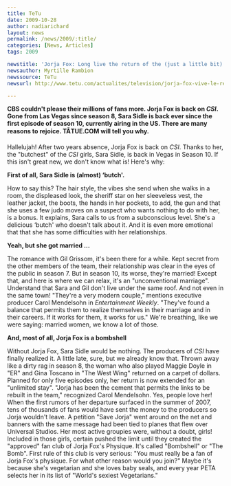 ```yaml
---
title: TeTu
date: 2009-10-28
author: nadiarichard
layout: news
permalink: /news/2009/:title/
categories: [News, Articles]
tags: 2009

newstitle: 'Jorja Fox: Long live the return of the (just a little bit) "butch" CSI'
newsauthor: Myrtille Rambion  
newssource: TeTu
newsurl: http://www.tetu.com/actualites/television/jorja-fox-vive-le-retour-dune-experte-un-peu-butch-15756  

---
```


**CBS couldn't please their millions of fans more. Jorja Fox is back on *CSI*. Gone from Las Vegas since season 8, Sara Sidle is back ever since the first episode of season 10, currently airing in the US. There are many reasons to rejoice. TÃTUE.COM will tell you why.**

Hallelujah! After two years absence, Jorja Fox is back on *CSI*. Thanks to her, the "butchest" of the *CSI* girls, Sara Sidle, is back in Vegas in Season 10. If this isn't great new, we don't know what is! Here's why:

**First of all, Sara Sidle is (almost) &#8216;butch'.**

How to say this? The hair style, the vibes she send when she walks in a room, the displeased look, the sheriff star on her sleeveless vest, the leather jacket, the boots, the hands in her pockets, to add, the gun and that she uses a few judo moves on a suspect who wants nothing to do with her, is a bonus. It explains, Sara calls to us from a subconscious level. She's a delicious &#8216;butch' who doesn't talk about it. And it is even more emotional that that she has some difficulties with her relationships.

**Yeah, but she got married ...**

The romance with Gil Grissom, it's been there for a while. Kept secret from the other members of the team, their relationship was clear in the eyes of the public in season 7. But in season 10, its worse, they're married! Except that, and here is where we can relax, it's an "unconventional marriage". Understand that Sara and Gil don't live under the same roof. And not even in the same town! "They're a very modern couple," mentions executive producer Carol Mendelsohn in *Entertainment Weekly*. "They've found a balance that permits them to realize themselves in their marriage and in their careers. If it works for them, it works for us." We're breathing, like we were saying: married women, we know a lot of those.

**And, most of all, Jorja Fox is a bombshell**

Without Jorja Fox, Sara Sidle would be nothing. The producers of *CSI* have finally realized it. A little late, sure, but we already know that. Thrown away like a dirty rag in season 8, the woman who also played Maggie Doyle in "ER" and Gina Toscano in "The West Wing" returned on a carpet of dollars. Planned for only five episodes only, her return is now extended for an "unlimited stay". "Jorja has been the cement that permits the links to be rebuilt in the team," recognized Carol Mendelsohn. Yes, people love her! When the first rumors of her departure surfaced in the summer of 2007, tens of thousands of fans would have sent the money to the producers so Jorja wouldn't leave. A petition "Save Jorja" went around on the net and banners with the same message had been tied to planes that flew over Universal Studios. Her most active groupies were, without a doubt, girls! Included in those girls, certain pushed the limit until they created the "approved" fan club of Jorja Fox's Physique. It's called "Bombshell" or "The Bomb". First rule of this club is very serious: "You must really be a fan of Jorja Fox's physique. For what other reason would you join?" Maybe it's because she's vegetarian and she loves baby seals, and every year PETA selects her in its list of "World's sexiest Vegetarians."

